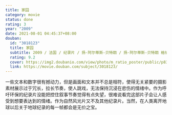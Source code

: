 ```yaml
---
title: 家园
category: movie
status: done
rating: 3
year: "2009"
date: 2021-08-01 04:45:37+08:00
douban:
  id: "3018123"
  title: 家园
  subtitle: 2009 / 法国 / 纪录片 / 扬·阿尔蒂斯-贝特朗 / 扬·阿尔蒂斯-贝特朗 格伦·克洛斯
  rating: 9.2
  cover: https://img2.doubanio.com/view/photo/m_ratio_poster/public/p835650453.jpg
  link: https://movie.douban.com/subject/3018123/
---
```


一些文本和数字很有撼动力，但是画面和文本并不总是相符，使得无关紧要的摄影素材展示过于冗长，拉长节奏，使人跳戏，无法保持沉浸在悲伤的情绪中。作为呼吁环保的纪录片没能把控住叙事节奏觉得有点失望，很难说看完这部片子会让人感受到想要表达到的情绪。作为自然风光片又不及其他纪录片。当然，在人类离开地球以后关于地球纪录的每一帧都会是无价之宝。
